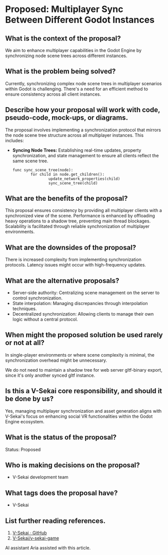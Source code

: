 # Proposed: Multiplayer Sync Between Different Godot Instances

## What is the context of the proposal?

We aim to enhance multiplayer capabilities in the Godot Engine by synchronizing node scene trees across different instances.

## What is the problem being solved?

Currently, synchronizing complex node scene trees in multiplayer scenarios within Godot is challenging. There's a need for an efficient method to ensure consistency across all client instances.

## Describe how your proposal will work with code, pseudo-code, mock-ups, or diagrams.

The proposal involves implementing a synchronization protocol that mirrors the node scene tree structure across all multiplayer instances. This includes:

- **Syncing Node Trees:** Establishing real-time updates, property synchronization, and state management to ensure all clients reflect the same scene tree.

  ```gdscript
  func sync_scene_tree(node):
          for child in node.get_children():
                  update_network_properties(child)
                  sync_scene_tree(child)
  ```

## What are the benefits of the proposal?

This proposal ensures consistency by providing all multiplayer clients with a synchronized view of the scene. Performance is enhanced by offloading heavy operations to a shadow tree, preventing main thread blockages. Scalability is facilitated through reliable synchronization of multiplayer environments.

## What are the downsides of the proposal?

There is increased complexity from implementing synchronization protocols. Latency issues might occur with high-frequency updates.

## What are the alternative proposals?

- Server-side authority: Centralizing scene management on the server to control synchronization.
- State interpolation: Managing discrepancies through interpolation techniques.
- Decentralized synchronization: Allowing clients to manage their own logic without a central protocol.

## When might the proposed solution be used rarely or not at all?

In single-player environments or where scene complexity is minimal, the synchronization overhead might be unnecessary.

We do not need to maintain a shadow tree for web server gltf-binary export, since it's only another synced gltf instance.

## Is this a V-Sekai core responsibility, and should it be done by us?

Yes, managing multiplayer synchronization and asset generation aligns with V-Sekai's focus on enhancing social VR functionalities within the Godot Engine ecosystem.

## What is the status of the proposal?

Status: Proposed

## Who is making decisions on the proposal?

- V-Sekai development team

## What tags does the proposal have?

- V-Sekai

## List further reading references.

1. [V-Sekai · GitHub](https://github.com/v-sekai)
2. [V-Sekai/v-sekai-game](https://github.com/v-sekai/v-sekai-game)

AI assistant Aria assisted with this article.
